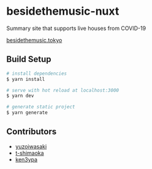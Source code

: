 # besidethemusic-nuxt

Summary site that supports live houses from COVID-19

[besidethemusic.tokyo](https://besidethemusic.tokyo)

## Build Setup

```bash
# install dependencies
$ yarn install

# serve with hot reload at localhost:3000
$ yarn dev

# generate static project
$ yarn generate
```

## Contributors

- [yuzoiwasaki](https://github.com/yuzoiwasaki)
- [t-shimaoka](https://github.com/t-shimaoka)
- [ken3ypa](https://github.com/ken3ypa)
